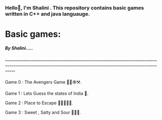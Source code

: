<h3>Hello👋, I'm Shalini . This repository contains basic games written in C++ and java languauge.<br></h3>
<h1>Basic games:</h1>
<h5>By Shalini.....</h5>
<h4>-------------------------------------------------------------------------------------------------------------------------------------------------------------</h4>
Game 0 : The Avengers Game 🦹‍♂️🕸️⚒️.<br>

Game 1 : Lets Guess the states of India 🤔.<br>


Game 2 : Place to Escape 🏃‍➡️🏃‍♀️‍➡️.<br>


Game 3 : Sweet , Salty and Sour 🍭🍝🥒.<br>











